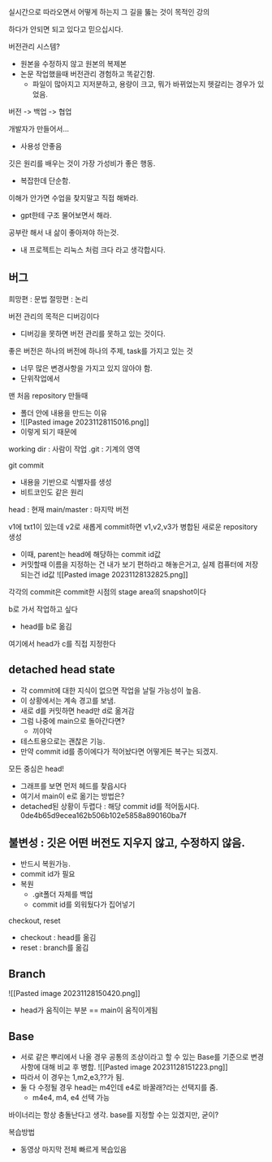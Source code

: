 
실시간으로 따라오면서 어떻게 하는지 그 길을 뚫는 것이 목적인 강의

하다가 안되면 되고 있다고 믿으십시다.

버전관리 시스템?
- 원본을 수정하지 않고 원본의 복제본
- 논문 작업했을때 버전관리 경험하고 똑같긴함.
	- 파일이 많아지고 지저분하고, 용량이 크고, 뭐가 바뀌었는지 헷갈리는 경우가 있었음.

버전 -> 백업 -> 협업

개발자가 만들어서...
- 사용성 안좋음

깃은 원리를 배우는 것이 가장 가성비가 좋은 행동.
- 복잡한데 단순함.

이해가 안가면 수업을 찾지말고 직접 해봐라.
- gpt한테 구조 물어보면서  해라.


공부란 해서 내 삶이 좋아져야 하는것.
- 내 프로젝트는 리눅스 처럼 크다 라고 생각합시다.



## 버그
희망편 : 문법
절망편 : 논리  

버전 관리의 목적은 디버깅이다
- 디버깅을 못하면 버전 관리를 못하고 있는 것이다.

좋은 버전은 하나의 버전에 하나의 주제, task를 가지고 있는 것
- 너무 많은 변경사항을 가지고 있지 않아야 함.
- 단위작업에서

맨 처음 repository 만들때
- 폴더 안에 내용을 만드는 이유 
- ![[Pasted image 20231128115016.png]]
- 이렇게 되기 때문에

working dir : 사람이 작업
.git : 기계의 영역

git commit
- 내용을 기반으로 식별자를 생성
- 비트코인도 같은 원리

head : 현재
main/master : 마지막 버전


v1에 txt1이 있는데
v2로 새롭게 commit하면 v1,v2,v3가 병합된 새로운 repository 생성
- 이때, parent는 head에 해당하는 commit id값
- 커밋할때 이름을 지정하는 건 내가 보기 편하라고 해놓은거고, 실제 컴퓨터에 저장되는건 id값
![[Pasted image 20231128132825.png]]

각각의 commit은 commit한 시점의 stage area의 snapshot이다


b로 가서 작업하고 싶다
- head를 b로 옮김

여기에서 head가 c를 직접 지정한다
## detached head state
- 각 commit에 대한 지식이 없으면 작업을 날릴 가능성이 높음.
- 이 상황에서는 계속 경고를 보냄.
- 새로 d를 커밋하면 head만 d로 옮겨감
- 그럼 나중에 main으로 돌아간다면?
	- 끼야악
- 테스트용으로는 괜찮은 기능.
- 만약 commit id를 종이에다가 적어놨다면 어떻게든 복구는 되겠지.

모든 중심은 head!
- 그래프를 보면 먼저 헤드를 찾읍시다
- 여기서 main이 e로 옮기는 방법은?
- detached된 상황이 두렵다 : 해당 commit id를 적어둡시다. 0de4b65d9ecea162b506b102e5858a890160ba7f

## 불변성 : 깃은 어떤 버전도 지우지 않고, 수정하지 않음.
- 반드시 복원가능.
- commit id가 필요
- 복원
	- .git폴더 자체를 백업
	- commit id를 외워뒀다가 집어넣기

checkout, reset
- checkout : head를 옮김
- reset : branch를 옮김


## Branch
![[Pasted image 20231128150420.png]]
- head가 움직이는 부분 == main이 움직이게됨



## Base
- 서로 같은 뿌리에서 나올 경우 공통의 조상이라고 할 수 있는 Base를 기준으로 변경사항에 대해 비교 후 병합.
![[Pasted image 20231128151223.png]]
- 따라서 이 경우는 1,m2,e3,??가 됨.
- 둘 다 수정될 경우 head는 m4인데 e4로 바꿀래?라는 선택지를 줌.
	- m4e4, m4, e4 선택 가능

바이너리는 항상 충돌난다고 생각.
base를 지정할 수는 있겠지만, 굳이?

복습방법
- 동영상 마지막 전체 빠르게 복습있음